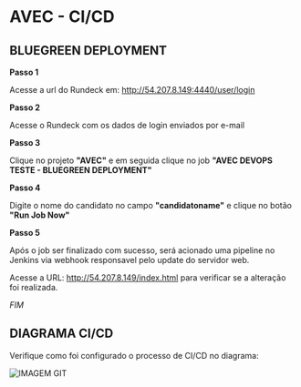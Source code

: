 AVEC - CI/CD
==========================

BLUEGREEN DEPLOYMENT
--------------------

**Passo 1**

Acesse a url do Rundeck em: http://54.207.8.149:4440/user/login

**Passo 2**

Acesse o Rundeck com os dados de login enviados por e-mail

**Passo 3**

Clique no projeto **"AVEC"** e em seguida clique no job **"AVEC DEVOPS TESTE - BLUEGREEN DEPLOYMENT"**

**Passo 4**

Digite o nome do candidato no campo **"candidatoname"** e clique no botão **"Run Job Now"**

**Passo 5**

Após o job ser finalizado com sucesso, será acionado uma pipeline no Jenkins via webhook responsavel pelo update do servidor web.

Acesse a URL: http://54.207.8.149/index.html para verificar se a alteração foi realizada.

_FIM_

DIAGRAMA CI/CD
--------------

Verifique como foi configurado o processo de CI/CD no diagrama:

![IMAGEM GIT](https://github.com/flaviomrjr/ci-cd/blob/master/Avec/DIAGRAMA-BLUEGREEN.jpg?raw=true)
